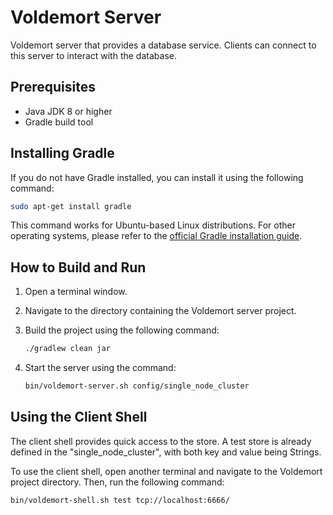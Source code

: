 # Voldemort Server

Voldemort server that provides a database service. Clients can connect to this server to interact with the database.

## Prerequisites

- Java JDK 8 or higher
- Gradle build tool

## Installing Gradle

If you do not have Gradle installed, you can install it using the following command:

```bash
sudo apt-get install gradle
```

This command works for Ubuntu-based Linux distributions. For other operating systems, please refer to the [official Gradle installation guide](https://gradle.org/install/).

## How to Build and Run

1. Open a terminal window.

2. Navigate to the directory containing the Voldemort server project.

3. Build the project using the following command:

   ```bash
   ./gradlew clean jar
   ```

4. Start the server using the command:

   ```bash
   bin/voldemort-server.sh config/single_node_cluster
   ```

## Using the Client Shell

The client shell provides quick access to the store. A test store is already defined in the "single_node_cluster", with both key and value being Strings.

To use the client shell, open another terminal and navigate to the Voldemort project directory. Then, run the following command:

   ```bash
   bin/voldemort-shell.sh test tcp://localhost:6666/
   ```
